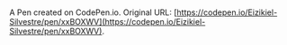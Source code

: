 # 

A Pen created on CodePen.io. Original URL: [https://codepen.io/Eizikiel-Silvestre/pen/xxBOXWV](https://codepen.io/Eizikiel-Silvestre/pen/xxBOXWV).

